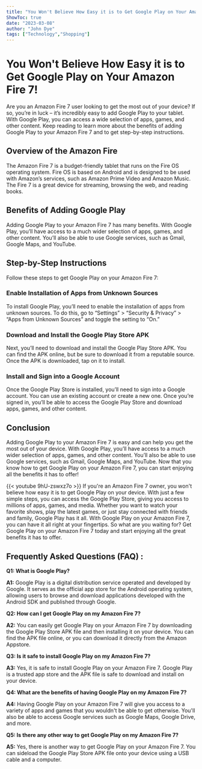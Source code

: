 ```yaml
---
title: "You Won't Believe How Easy it is to Get Google Play on Your Amazon Fire 7!"
ShowToc: true 
date: "2023-03-08"
author: "John Dye" 
tags: ["Technology","Shopping"]
---
```

# You Won't Believe How Easy it is to Get Google Play on Your Amazon Fire 7!

Are you an Amazon Fire 7 user looking to get the most out of your device? If so, you’re in luck – it’s incredibly easy to add Google Play to your tablet. With Google Play, you can access a wide selection of apps, games, and other content. Keep reading to learn more about the benefits of adding Google Play to your Amazon Fire 7 and to get step-by-step instructions. 

## Overview of the Amazon Fire  

The Amazon Fire 7 is a budget-friendly tablet that runs on the Fire OS operating system. Fire OS is based on Android and is designed to be used with Amazon’s services, such as Amazon Prime Video and Amazon Music. The Fire 7 is a great device for streaming, browsing the web, and reading books. 

## Benefits of Adding Google Play 

Adding Google Play to your Amazon Fire 7 has many benefits. With Google Play, you’ll have access to a much wider selection of apps, games, and other content. You’ll also be able to use Google services, such as Gmail, Google Maps, and YouTube. 

## Step-by-Step Instructions 

Follow these steps to get Google Play on your Amazon Fire 7: 

### Enable Installation of Apps from Unknown Sources 

To install Google Play, you’ll need to enable the installation of apps from unknown sources. To do this, go to “Settings” > “Security & Privacy” > “Apps from Unknown Sources” and toggle the setting to “On.” 

### Download and Install the Google Play Store APK 

Next, you’ll need to download and install the Google Play Store APK. You can find the APK online, but be sure to download it from a reputable source. Once the APK is downloaded, tap on it to install. 

### Install and Sign into a Google Account 

Once the Google Play Store is installed, you’ll need to sign into a Google account. You can use an existing account or create a new one. Once you’re signed in, you’ll be able to access the Google Play Store and download apps, games, and other content. 

## Conclusion 

Adding Google Play to your Amazon Fire 7 is easy and can help you get the most out of your device. With Google Play, you’ll have access to a much wider selection of apps, games, and other content. You’ll also be able to use Google services, such as Gmail, Google Maps, and YouTube. Now that you know how to get Google Play on your Amazon Fire 7, you can start enjoying all the benefits it has to offer!

{{< youtube 9hU-zswxz7o >}} 
If you're an Amazon Fire 7 owner, you won't believe how easy it is to get Google Play on your device. With just a few simple steps, you can access the Google Play Store, giving you access to millions of apps, games, and media. Whether you want to watch your favorite shows, play the latest games, or just stay connected with friends and family, Google Play has it all. With Google Play on your Amazon Fire 7, you can have it all right at your fingertips. So what are you waiting for? Get Google Play on your Amazon Fire 7 today and start enjoying all the great benefits it has to offer.

## Frequently Asked Questions (FAQ) :
**Q1: What is Google Play?**

**A1:** Google Play is a digital distribution service operated and developed by Google. It serves as the official app store for the Android operating system, allowing users to browse and download applications developed with the Android SDK and published through Google.

**Q2: How can I get Google Play on my Amazon Fire 7?**

**A2:** You can easily get Google Play on your Amazon Fire 7 by downloading the Google Play Store APK file and then installing it on your device. You can find the APK file online, or you can download it directly from the Amazon Appstore.

**Q3: Is it safe to install Google Play on my Amazon Fire 7?**

**A3:** Yes, it is safe to install Google Play on your Amazon Fire 7. Google Play is a trusted app store and the APK file is safe to download and install on your device.

**Q4: What are the benefits of having Google Play on my Amazon Fire 7?**

**A4:** Having Google Play on your Amazon Fire 7 will give you access to a variety of apps and games that you wouldn't be able to get otherwise. You'll also be able to access Google services such as Google Maps, Google Drive, and more.

**Q5: Is there any other way to get Google Play on my Amazon Fire 7?**

**A5:** Yes, there is another way to get Google Play on your Amazon Fire 7. You can sideload the Google Play Store APK file onto your device using a USB cable and a computer.





